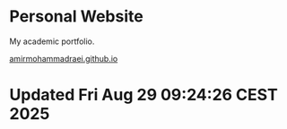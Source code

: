 # Personal Website

My academic portfolio.

[amirmohammadraei.github.io](https://amirmohammadraei.github.io)
# Updated Fri Aug 29 09:24:26 CEST 2025
